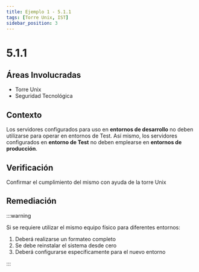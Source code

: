 ```yaml
---
title: Ejemplo 1 - 5.1.1
tags: [Torre Unix, IST]
sidebar_position: 3
---
```

[Comentario]: # (Titulo)

# 5.1.1

[Comentario]: # (Áreas Involucradas)

## Áreas Involucradas
- Torre Unix
- Seguridad Tecnológica

[Comentario]: # (Contexto)
## Contexto
Los servidores configurados para uso en **entornos de desarrollo** no deben utilizarse para operar en entornos de Test. Así mismo, los servidores configurados en **entorno de Test** no deben emplearse en **entornos de producción**.

[Comentario]: # (Verificación)
## Verificación
Confirmar el cumplimiento del mismo con ayuda de la torre Unix

[Comentario]: # (Remediación)
## Remediación

:::warning

Si se requiere utilizar el mismo equipo físico para diferentes entornos:
1. Deberá realizarse un formateo completo
2. Se debe reinstalar el sistema desde cero
3. Deberá configurarse específicamente para el nuevo entorno

:::

